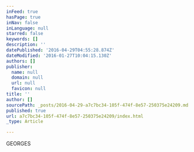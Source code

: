 ```yaml
---
inFeed: true
hasPage: true
inNav: false
inLanguage: null
starred: false
keywords: []
description: ''
datePublished: '2016-04-29T04:55:28.874Z'
dateModified: '2016-01-27T10:04:15.130Z'
authors: []
publisher:
  name: null
  domain: null
  url: null
  favicon: null
title: ''
author: []
sourcePath: _posts/2016-04-29-a7c7bc34-105f-474f-8e57-250375e24209.md
published: true
url: a7c7bc34-105f-474f-8e57-250375e24209/index.html
_type: Article

---
```

GEORGES